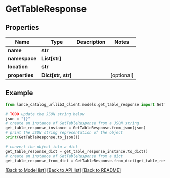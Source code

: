 # GetTableResponse


## Properties

Name | Type | Description | Notes
------------ | ------------- | ------------- | -------------
**name** | **str** |  | 
**namespace** | **List[str]** |  | 
**location** | **str** |  | 
**properties** | **Dict[str, str]** |  | [optional] 

## Example

```python
from lance_catalog_urllib3_client.models.get_table_response import GetTableResponse

# TODO update the JSON string below
json = "{}"
# create an instance of GetTableResponse from a JSON string
get_table_response_instance = GetTableResponse.from_json(json)
# print the JSON string representation of the object
print(GetTableResponse.to_json())

# convert the object into a dict
get_table_response_dict = get_table_response_instance.to_dict()
# create an instance of GetTableResponse from a dict
get_table_response_from_dict = GetTableResponse.from_dict(get_table_response_dict)
```
[[Back to Model list]](../README.md#documentation-for-models) [[Back to API list]](../README.md#documentation-for-api-endpoints) [[Back to README]](../README.md)


